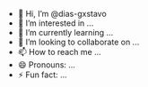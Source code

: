 - 👋 Hi, I’m @dias-gxstavo
- 👀 I’m interested in ...
- 🌱 I’m currently learning ...
- 💞️ I’m looking to collaborate on ...
- 📫 How to reach me ...
- 😄 Pronouns: ...
- ⚡ Fun fact: ...

<!---
dias-gxstavo/dias-gxstavo is a ✨ special ✨ repository because its `README.md` (this file) appears on your GitHub profile.
You can click the Preview link to take a look at your changes.
--->
